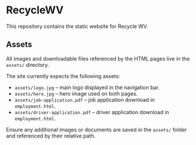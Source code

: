 # RecycleWV

This repository contains the static website for Recycle WV.

## Assets

All images and downloadable files referenced by the HTML pages live in the `assets/` directory.

The site currently expects the following assets:

- `assets/logo.jpg` – main logo displayed in the navigation bar.
- `assets/hero.jpg` – hero image used on both pages.
- `assets/job-application.pdf` – job application download in `employment.html`.
- `assets/driver-application.pdf` – driver application download in `employment.html`.

Ensure any additional images or documents are saved in the `assets/` folder and referenced by their relative path.
